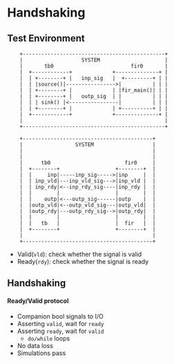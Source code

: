 # Handshaking

## Test Environment
```
    +----------------------------------------------+
    |                   SYSTEM                     |
    |       tb0                         fir0       |
    |  +------------+             +--------------+ | 
    |  | +--------+ |   inp_sig   |  +---------+ | |  
    |  | |source()|---------------->|          | | |     
    |  | +--------+ |             | |fir_main()| | | 
    |  | +--------+ |   outp_sig  | |          | | |
    |  | | sink() |<----------------|          | | |
    |  | +--------+ |             | +----------+ | |            
    |  +------------+             +--------------+ |
    |                                              |
    +----------------------------------------------+
```
```
    +------------------------------------------+
    |                 SYSTEM                   |
    |                                          |
    |                                          |
    |      tb0                        fir0     |
    |  +--------+                  +--------+  |
    |  |     inp|-----inp_sig----->|inp     |  |
    |  | inp_vld|---inp_vld_sig--->|inp_vld |  |
    |  | inp_rdy|<--inp_rdy_sig----|inp_rdy |  |
    |  |        |                  |        |  |
    |  |    outp|<---outp_sig------|outp    |  |
    |  |outp_vld|<--outp_vld_sig---|outp_vld|  |
    |  |outp_rdy|---outp_rdy_sig-->|outp_rdy|  |
    |  |        |                  |        |  |
    |  |   tb   |                  |  fir   |  |
    |  +--------+                  +--------+  | 
    |                                          | 
    +------------------------------------------+ 
```
- Valid(`vld`): check whether the signal is valid
- Ready(`rdy`): check whether the signal is ready

## Handshaking
#### Ready/Valid protocol
- Companion bool signals to I/O
- Asserting `valid`, wait for `ready`
- Asserting `ready`, wait for `valid`
    - `do/while` loops
- No data loss
- Simulations pass